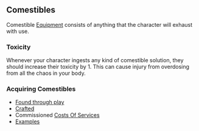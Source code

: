## Comestibles
Comestible [Equipment](Equipment) consists of anything that the character will exhaust with use.

### Toxicity
Whenever your character ingests any kind of comestible solution, they should increase their toxicity by 1. This can cause injury from overdosing from all the chaos in your body.

### Acquiring Comestibles
* [Found through play](Equipment#Looting)
* [Crafted](Designing-Comestibles)
* Commissioned [Costs Of Services](Services#Costs%20Of%20Services)
* [Examples](Example-Comestibles)

